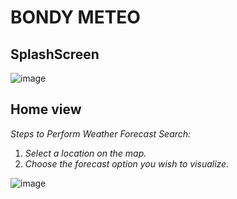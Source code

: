 # BONDY METEO

## SplashScreen
![image](https://github.com/irenegordun/meteo_bondy/assets/91835403/81bbb433-32e0-4846-8041-cd365a9eacb9)

## Home view
*Steps to Perform Weather Forecast Search:*
1. *Select a location on the map.*
2. *Choose the forecast option you wish to visualize.*
   
![image](https://github.com/irenegordun/meteo_bondy/assets/91835403/b954b3c6-95de-4d6d-87fa-bc9cc5277e9b)

